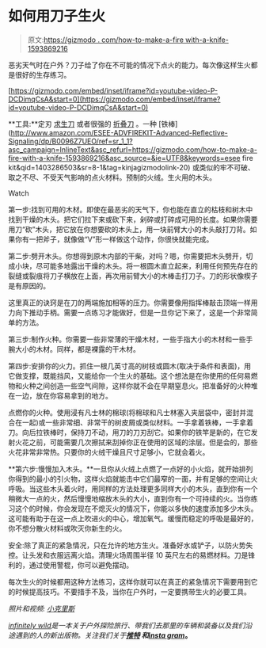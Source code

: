 # 如何用刀子生火

> 原文:[https://gizmodo . com/how-to-make-a-fire with-a-knife-1593869216](https://gizmodo.com/how-to-make-a-fire-with-a-knife-1593869216)

恶劣天气时在户外？刀子给了你在不可能的情况下点火的能力。每次像这样生火都是很好的生存练习。

 [https://gizmodo.com/embed/inset/iframe?id=youtube-video-P-DCDimqCsA&start=0](https://gizmodo.com/embed/inset/iframe?id=youtube-video-P-DCDimqCsA&start=0) 

**工具:**定刃 [求生刀](http://indefinitelywild.gizmodo.com/what-big-survival-knives-are-for-and-how-to-use-one-1572811597) 或者很强的 [折叠刀](http://indefinitelywild.gizmodo.com/how-to-find-the-perfect-pocket-knife-1590084875) 。一种 [铁棒](http://www.amazon.com/ESEE-ADVFIREKIT-Advanced-Reflective-Signaling/dp/B0096Z7UEO/ref=sr_1_1?asc_campaign=InlineText&asc_refurl=https://gizmodo.com/how-to-make-a-fire-with-a-knife-1593869216&asc_source=&ie=UTF8&keywords=esee fire kit&qid=1403286503&sr=8-1&tag=kinjagizmodolink-20) 或类似的牢不可破、取之不尽、不受天气影响的点火材料。预制的火绒。生火用的木头。

Watch

第一步:找到可用的木材。即使在最恶劣的天气下，你也能在直立的枯枝和树木中找到干燥的木头。把它们拉下来或砍下来，剁碎或打碎成可用的长度。如果你需要用刀“砍”木头，把它放在你想要砍的木头上，用一块前臂大小的木头敲打刀背。如果你有一把斧子，就像做“V”形一样做这个动作，你很快就能完成。

第二步:劈开木头。你想得到原木内部的干柴，对吗？嗯，你需要把木头劈开，切成小块，尽可能多地露出干燥的木头。将一根圆木直立起来，利用任何预先存在的裂缝或裂痕将刀子横放在上面，再次用前臂大小的木棒击打刀子。刀的形状像楔子是有原因的。

这里真正的诀窍是在刀的两端施加相等的压力。你需要像用指挥棒敲击顶端一样用力向下推动手柄。需要一点练习才能做好，但是一旦你记下来了，这是一个非常简单的方法。

第三步:制作火种。你需要一些非常薄的干燥木材，一些手指大小的木材和一些手腕大小的木材。同样，都是裸露的干木材。

第四步:安排你的火力。抓住一根几英寸高的树枝或圆木(取决于条件和表面)，用它做支撑，既能挡风，又能给你一个生火的基础。这个想法是在你使用的任何易燃物和火种之间创造一些空气间隙，这样你就不会在早期窒息火。把准备好的火种堆在一边，放在你容易拿到的地方。

点燃你的火种。使用浸有凡士林的棉球(将棉球和凡士林塞入夹层袋中，密封并混合在一起)或一些非常细、非常干的树皮屑或类似材料。一手拿着铁棒，一手拿着刀。向后拉铁棒时，保持刀不动，用刀的刀刃刮它。如果你的铁竿是新的，在它发射火花之前，可能需要几次擦拭来刮掉你正在使用的区域的涂层。但是会的，那些火花非常非常热。只要你的火绒干燥且尺寸足够小，它就会着火。

**第六步:慢慢加入木头。**一旦你从火绒上点燃了一点好的小火焰，就开始排列你得到的最小的引火物，这样火焰就能击中它们最窄的一面，并有足够的空间让火呼吸。当这些木头着火时，用同样的方法处理更多同样大小的木头，直到你有一个稍微大一点的火，然后慢慢地缩放木头的大小，直到你有一个可持续的火。当你练习这个的时候，你会发现在不熄灭火的情况下，你能以多快的速度添加多少木头。这可能有助于在这一点上吹进火的中心，增加氧气。缓慢而稳定的呼吸是最好的，你不想分散火材料或吹灭你新生的火。

安全:除了真正的紧急情况，只在允许的地方生火。准备好水或铲子，以防火势失控。让头发和衣服远离火焰。清理火场周围半径 10 英尺左右的易燃材料。刀是锋利的，通过使用警棍，你可以避免摆动。

每次生火的时候都用这种方法练习，这样你就可以在真正的紧急情况下需要用到它的时候提高技巧。不要措手不及，当你在户外时，一定要携带生火的必要工具。

*照片和视频:* [*小克里斯*](http://www.chrisbrinleejr.com/)

[*infinitely wild*](http://indefinitelywild.gizmodo.com/)*是一本关于户外探险旅行、带我们去那里的车辆和装备以及我们沿途遇到的人的新出版物。关注我们关于*[](https://www.facebook.com/indefinitelywild)**[*推特*](https://twitter.com/indefinitewild) *和*[*insta gram*](http://instagram.com/indefinitewild)。**